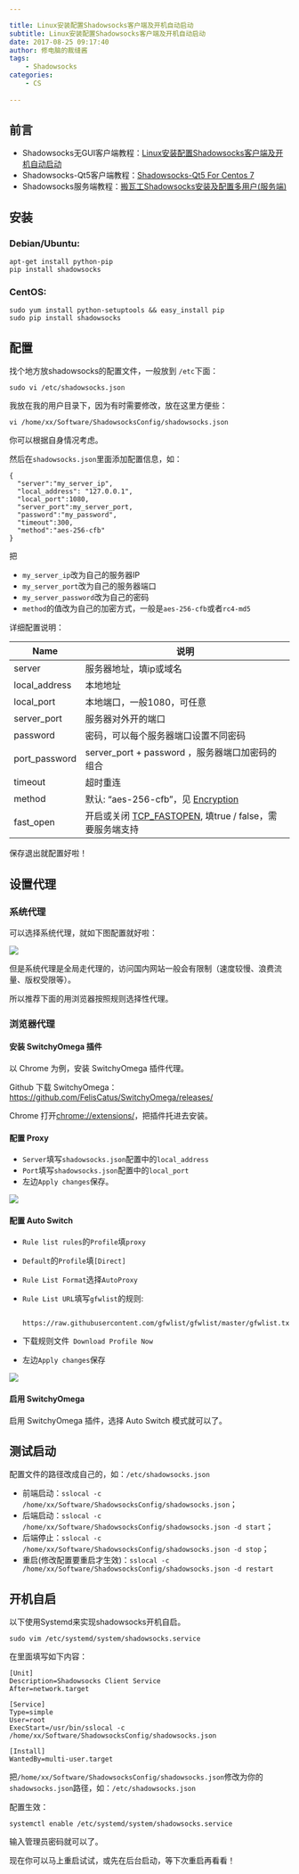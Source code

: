 ```yaml
---

title: Linux安装配置Shadowsocks客户端及开机自动启动
subtitle: Linux安装配置Shadowsocks客户端及开机自动启动
date: 2017-08-25 09:17:40
author: 修电脑的裁缝酱
tags:
	- Shadowsocks
categories: 
	- CS
	
---
```


## 前言

* Shadowsocks无GUI客户端教程：[Linux安装配置Shadowsocks客户端及开机自动启动](https://blog.huihut.com/2017/08/25/LinuxInstallConfigShadowsocksClient/)
* Shadowsocks-Qt5客户端教程：[Shadowsocks-Qt5 For Centos 7](https://blog.huihut.com/2017/03/25/Shadowsocks-Qt5ForCentos7/)
* Shadowsocks服务端教程：[搬瓦工Shadowsocks安装及配置多用户(服务端)](https://blog.huihut.com/2016/12/03/BandwagonShadowsocksServer/)

## 安装

### Debian/Ubuntu:

    apt-get install python-pip
    pip install shadowsocks

### CentOS:

    sudo yum install python-setuptools && easy_install pip
    sudo pip install shadowsocks
    
<!-- more -->

## 配置

找个地方放shadowsocks的配置文件，一般放到 `/etc`下面：

    sudo vi /etc/shadowsocks.json

我放在我的用户目录下，因为有时需要修改，放在这里方便些：

    vi /home/xx/Software/ShadowsocksConfig/shadowsocks.json

你可以根据自身情况考虑。

然后在`shadowsocks.json`里面添加配置信息，如：

    {
      "server":"my_server_ip",
      "local_address": "127.0.0.1",
      "local_port":1080,
      "server_port":my_server_port,
      "password":"my_password",
      "timeout":300,
      "method":"aes-256-cfb"
    }

把

* `my_server_ip`改为自己的服务器IP
* `my_server_port`改为自己的服务器端口
* `my_server_password`改为自己的密码
* `method`的值改为自己的加密方式，一般是`aes-256-cfb`或者`rc4-md5`


详细配置说明：

|    Name       	| 说明 	|
| ----------    	| ----------- 	|
| server        	|  服务器地址，填ip或域名 |
| local_address   	|  本地地址 	|
| local_port	 	|  本地端口，一般1080，可任意|
| server_port    	|  服务器对外开的端口	|
| password      	|  密码，可以每个服务器端口设置不同密码 |
| port_password    	|  server_port + password ，服务器端口加密码的组合 |
| timeout       	|  超时重连	|
| method        	|  默认: “aes-256-cfb”，见 [Encryption](https://github.com/shadowsocks/shadowsocks/wiki/Encryption)	|
| fast_open     	|  开启或关闭 [TCP_FASTOPEN](https://github.com/shadowsocks/shadowsocks/wiki/TCP-Fast-Open), 填true / false，需要服务端支持|

保存退出就配置好啦！

## 设置代理

### 系统代理

可以选择系统代理，就如下图配置就好啦：

![](http://ojlsgreog.bkt.clouddn.com/SystemNetworkProxy.png)

但是系统代理是全局走代理的，访问国内网站一般会有限制（速度较慢、浪费流量、版权受限等）。

所以推荐下面的用浏览器按照规则选择性代理。

### 浏览器代理

#### 安装 SwitchyOmega 插件

以 Chrome 为例，安装 SwitchyOmega 插件代理。

Github 下载 SwitchyOmega：<https://github.com/FelisCatus/SwitchyOmega/releases/>

Chrome 打开[chrome://extensions/](chrome://extensions/)，把插件托进去安装。

#### 配置 Proxy

* `Server`填写`shadowsocks.json`配置中的`local_address`
* `Port`填写`shadowsocks.json`配置中的`local_port`
* 左边`Apply changes`保存。

![](http://ojlsgreog.bkt.clouddn.com/SwitchyOmegaProxy.png)

#### 配置 Auto Switch

* `Rule list rules`的`Profile`填`proxy`
* `Default`的`Profile`填`[Direct]`
* `Rule List Format`选择`AutoProxy`
* `Rule List URL`填写`gfwlist`的规则: 
	
		https://raw.githubusercontent.com/gfwlist/gfwlist/master/gfwlist.txt

* 下载规则文件` Download Profile Now`
* 左边`Apply changes`保存

![](http://ojlsgreog.bkt.clouddn.com/SwitchyOmegaAutoSwitch.png)

#### 启用 SwitchyOmega

启用 SwitchyOmega 插件，选择 Auto Switch 模式就可以了。

## 测试启动

配置文件的路径改成自己的，如：`/etc/shadowsocks.json`

* 前端启动：`sslocal -c /home/xx/Software/ShadowsocksConfig/shadowsocks.json`；
* 后端启动：`sslocal -c /home/xx/Software/ShadowsocksConfig/shadowsocks.json -d start`；
* 后端停止：`sslocal -c /home/xx/Software/ShadowsocksConfig/shadowsocks.json -d stop`；
* 重启(修改配置要重启才生效)：`sslocal -c /home/xx/Software/ShadowsocksConfig/shadowsocks.json -d restart`

## 开机自启

以下使用Systemd来实现shadowsocks开机自启。

    sudo vim /etc/systemd/system/shadowsocks.service

在里面填写如下内容：

    [Unit]
    Description=Shadowsocks Client Service
    After=network.target

    [Service]
    Type=simple
    User=root
    ExecStart=/usr/bin/sslocal -c /home/xx/Software/ShadowsocksConfig/shadowsocks.json

    [Install]
    WantedBy=multi-user.target

把`/home/xx/Software/ShadowsocksConfig/shadowsocks.json`修改为你的`shadowsocks.json`路径，如：`/etc/shadowsocks.json`

配置生效：

    systemctl enable /etc/systemd/system/shadowsocks.service

输入管理员密码就可以了。

现在你可以马上重启试试，或先在后台启动，等下次重启再看看！

